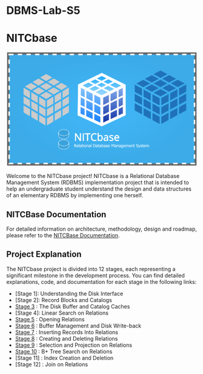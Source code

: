 # DBMS-Lab-S5
# NITCbase

![Nitcbase Intro Pic](https://github.com/NITCbase/nitcbase.github.io/blob/main/static/img/FrontBannerLogo.png)

Welcome to the NITCbase project! NITCbase is a Relational Database Management System (RDBMS) implementation project that is intended to help an undergraduate student understand the design and data structures of an elementary RDBMS by implementing one herself.

## NITCBase Documentation

For detailed information on architecture, methodology, design and roadmap, please refer to the [NITCBase Documentation](https://nitcbase.github.io/).

## Project Explanation

The NITCbase project is divided into 12 stages, each representing a significant milestone in the development process. You can find detailed explanations, code, and documentation for each stage in the following links:
- [Stage 1]: Understanding the Disk Interface
- [Stage 2]: Record Blocks and Catalogs
- [Stage 3](https://github.com/siripagadala/DBMS-Lab-S5/tree/main/Level-3) : The Disk Buffer and Catalog Caches
- [Stage 4]: Linear Search on Relations 
- [Stage 5](https://github.com/siripagadala/DBMS-Lab-S5/tree/main/Level-5) : Opening Relations 
- [Stage 6](https://github.com/siripagadala/DBMS-Lab-S5/tree/main/Level-6) : Buffer Management and Disk Write-back 
- [Stage 7](https://github.com/siripagadala/DBMS-Lab-S5/tree/main/Level-7) : Inserting Records Into Relations 
- [Stage 8](https://github.com/siripagadala/DBMS-Lab-S5/tree/main/Level-8) : Creating and Deleting Relations 
- [Stage 9](https://github.com/siripagadala/DBMS-Lab-S5/tree/main/Level-9) : Selection and Projection on Relations
- [Stage 10](https://github.com/siripagadala/DBMS-Lab-S5/tree/main/Level-10) : B+ Tree Search on Relations 
- [Stage 11] : Index Creation and Deletion 
- [Stage 12] : Join on Relations
